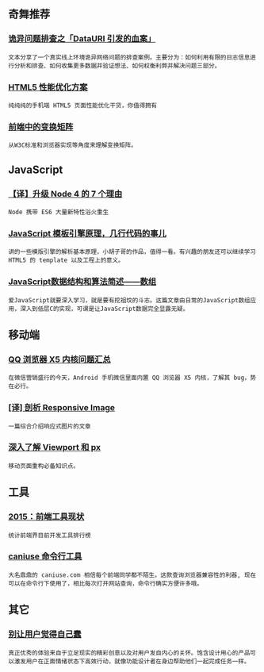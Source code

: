 
## 奇舞推荐

### [诡异问题排查之「DataURI 引发的血案」](https://imququ.com/post/datauri-and-404.html)

    文本分享了一个真实线上环境诡异网络问题的排查案例。主要分为：如何利用有限的日志信息进行分析和排查、如何收集更多数据并验证想法、如何权衡利弊并解决问题三部分。

### [HTML5 性能优化方案](http://ddtalk.github.io/blog/2015/09/07/dingding-first/)

    纯纯纯的手机端 HTML5 页面性能优化干货，你值得拥有

### [前端中的变换矩阵](https://github.com/alvarto/blog/issues/1)

    从W3C标准和浏览器实现等角度来理解变换矩阵。

## JavaScript

### [【译】升级 Node 4 的 7 个理由](http://www.w3ctech.com/topic/1512)

    Node 携带 ES6 大量新特性浴火重生

### [JavaScript 模板引擎原理，几行代码的事儿](http://barretlee.com/blog/2013/12/03/cb-principle-of-javascript-template/)

    讲的一些模版引擎的解析基本原理，小胡子哥的作品，值得一看。有兴趣的朋友还可以继续学习 HTML5 的 template 以及工程上的意义。

### [JavaScript数据结构和算法简述——数组](http://www.alloyteam.com/2015/09/brief-javascript-data-structures-and-algorithms-the-array/)

    爱JavaScript就要深入学习，就是要有挖祖坟的斗志。这篇文章由日常的JavaScript数组应用，深入到低层C的实现，可谓是让JavaScript数据完全显露无疑。

## 移动端

### [QQ 浏览器 X5 内核问题汇总](http://www.qianduan.net/qqliu-lan-qi-x5nei-he-wen-ti-hui-zong/)

    在微信营销盛行的今天，Android 手机微信里面内置 QQ 浏览器 X5 内核，了解其 bug，势在必行。

### [[译] 剖析 Responsive Image](https://github.com/riskers/blog/issues/5)

    一篇综合介绍响应式图片的文章

### [深入了解 Viewport 和 px](http://tgideas.qq.com/webplat/info/news_version3/804/7104/7106/m5723/201509/376281.shtml)

    移动页面重构必备知识点。

## 工具

### [2015：前端工具现状](http://www.w3ctech.com/topic/1513)

    统计前端界目前开发工具排行榜

### [caniuse 命令行工具](http://annn.me/caniuse-cmd/)

    大名鼎鼎的 caniuse.com 相信每个前端同学都不陌生。这款查询浏览器兼容性的利器, 现在可以在命令行下使用了，相比每次打开网站查询，命令行确实方便许多哦。

## 其它

### [别让用户觉得自己蠢](http://beforweb.com/node/753)

    真正优秀的体验来自于立足现实的精彩创意以及对用户发自内心的关怀。饱含设计用心的产品可以激发用户在正面情绪状态下高效行动，就像功能设计者在身边帮助他们一起完成任务一样。
